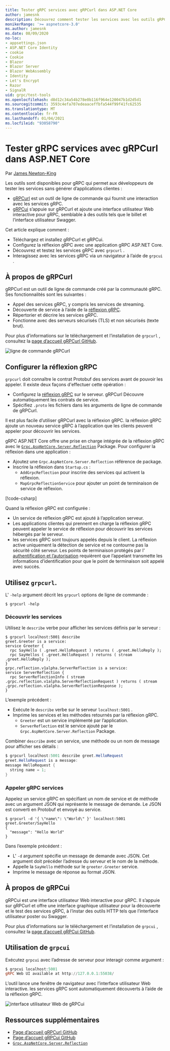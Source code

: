 ```yaml
---
title: Tester gRPC services avec gRPCurl dans ASP.NET Core
author: jamesnk
description: Découvrez comment tester les services avec les outils gRPC. gRPCurl un outil en ligne de commande pour interagir avec les services gRPC. gRPCui est une interface utilisateur Web interactive.
monikerRange: '>= aspnetcore-3.0'
ms.author: jamesnk
ms.date: 08/09/2020
no-loc:
- appsettings.json
- ASP.NET Core Identity
- cookie
- Cookie
- Blazor
- Blazor Server
- Blazor WebAssembly
- Identity
- Let's Encrypt
- Razor
- SignalR
uid: grpc/test-tools
ms.openlocfilehash: d8d12c34a54b278e0b116f964e120047b1d2d5d1
ms.sourcegitcommit: 3593c4efa707edeaaceffbfa544f99f41fc62535
ms.translationtype: MT
ms.contentlocale: fr-FR
ms.lasthandoff: 01/04/2021
ms.locfileid: "93058790"
---
```

# <a name="test-grpc-services-with-grpcurl-in-aspnet-core"></a>Tester gRPC services avec gRPCurl dans ASP.NET Core

Par [James Newton-King](https://twitter.com/jamesnk)

Les outils sont disponibles pour gRPC qui permet aux développeurs de tester les services sans générer d’applications clientes :

* [gRPCurl](https://github.com/fullstorydev/grpcurl) est un outil de ligne de commande qui fournit une interaction avec les services gRPC.
* [gRPCui](https://github.com/fullstorydev/grpcui) s’appuie sur gRPCurl et ajoute une interface utilisateur Web interactive pour gRPC, semblable à des outils tels que le billet et l’interface utilisateur Swagger.

Cet article explique comment :

* Téléchargez et installez gRPCurl et gRPCui.
* Configurez la réflexion gRPC avec une application gRPC ASP.NET Core.
* Découvrez et testez les services gRPC avec `grpcurl` .
* Interagissez avec les services gRPC via un navigateur à l’aide de `grpcui` .

## <a name="about-grpcurl"></a>À propos de gRPCurl

gRPCurl est un outil de ligne de commande créé par la communauté gRPC. Ses fonctionnalités sont les suivantes :

* Appel des services gRPC, y compris les services de streaming.
* Découverte de service à l’aide de la [réflexion gRPC](https://github.com/grpc/grpc/blob/master/doc/server-reflection.md).
* Répertorier et décrire les services gRPC.
* Fonctionne avec des serveurs sécurisés (TLS) et non sécurisés (texte brut).

Pour plus d’informations sur le téléchargement et l’installation de `grpcurl` , consultez la [page d’accueil gRPCurl GitHub](https://github.com/fullstorydev/grpcurl#installation).

![ligne de commande gRPCurl](~/grpc/test-tools/static/grpcurl.png)

## <a name="set-up-grpc-reflection"></a>Configurer la réflexion gRPC

`grpcurl` doit connaître le contrat Protobuf des services avant de pouvoir les appeler. Il existe deux façons d'effectuer cette opération :

* Configurez la [réflexion gRPC](https://github.com/grpc/grpc/blob/master/doc/server-reflection.md) sur le serveur. gRPCurl Découvre automatiquement les contrats de service.
* Spécifiez `.proto` les fichiers dans les arguments de ligne de commande de gRPCurl.

Il est plus facile d’utiliser gRPCurl avec la réflexion gRPC. la réflexion gRPC ajoute un nouveau service gRPC à l’application que les clients peuvent appeler pour découvrir les services.

gRPC ASP.NET Core offre une prise en charge intégrée de la réflexion gRPC avec le [`Grpc.AspNetCore.Server.Reflection`](https://www.nuget.org/packages/Grpc.AspNetCore.Server.Reflection) Package. Pour configurer la réflexion dans une application :

* Ajoutez une `Grpc.AspNetCore.Server.Reflection` référence de package.
* Inscrire la réflexion dans `Startup.cs` :
  * `AddGrpcReflection` pour inscrire des services qui activent la réflexion.
  * `MapGrpcReflectionService` pour ajouter un point de terminaison de service de réflexion.

[!code-csharp[](~/grpc/test-tools/Startup.cs?name=snippet_1&highlight=4,15-18)]

Quand la réflexion gRPC est configurée :

* Un service de réflexion gRPC est ajouté à l’application serveur.
* Les applications clientes qui prennent en charge la réflexion gRPC peuvent appeler le service de réflexion pour découvrir les services hébergés par le serveur.
* les services gRPC sont toujours appelés depuis le client. La réflexion active uniquement la détection de service et ne contourne pas la sécurité côté serveur. Les points de terminaison protégés par l' [authentification et l’autorisation](xref:grpc/authn-and-authz) requièrent que l’appelant transmette les informations d’identification pour que le point de terminaison soit appelé avec succès.

## <a name="use-grpcurl"></a>Utilisez `grpcurl`.

L' `-help` argument décrit les `grpcurl` options de ligne de commande :

```console
$ grpcurl -help
```

### <a name="discover-services"></a>Découvrir les services

Utilisez le `describe` verbe pour afficher les services définis par le serveur :

```console
$ grpcurl localhost:5001 describe
greet.Greeter is a service:
service Greeter {
  rpc SayHello ( .greet.HelloRequest ) returns ( .greet.HelloReply );
  rpc SayHellos ( .greet.HelloRequest ) returns ( stream .greet.HelloReply );
}
grpc.reflection.v1alpha.ServerReflection is a service:
service ServerReflection {
  rpc ServerReflectionInfo ( stream .grpc.reflection.v1alpha.ServerReflectionRequest ) returns ( stream .grpc.reflection.v1alpha.ServerReflectionResponse );
}
```

L’exemple précédent :

* Exécute le `describe` verbe sur le serveur `localhost:5001` .
* Imprime les services et les méthodes retournés par la réflexion gRPC.
  * `Greeter` est un service implémenté par l’application.
  * `ServerReflection` est le service ajouté par le `Grpc.AspNetCore.Server.Reflection` Package.

Combiner `describe` avec un service, une méthode ou un nom de message pour afficher ses détails :

```powershell
$ grpcurl localhost:5001 describe greet.HelloRequest
greet.HelloRequest is a message:
message HelloRequest {
  string name = 1;
}
```

### <a name="call-grpc-services"></a>Appeler gRPC services

Appelez un service gRPC en spécifiant un nom de service et de méthode avec un argument JSON qui représente le message de demande. Le JSON est converti en Protobuf et envoyé au service.

```console
$ grpcurl -d '{ \"name\": \"World\" }' localhost:5001 greet.Greeter/SayHello
{
  "message": "Hello World"
}
```

Dans l’exemple précédent :

* L' `-d` argument spécifie un message de demande avec JSON. Cet argument doit précéder l’adresse du serveur et le nom de la méthode.
* Appelle la `SayHello` méthode sur le `greeter.Greeter` service.
* Imprime le message de réponse au format JSON.

## <a name="about-grpcui"></a>À propos de gRPCui

gRPCui est une interface utilisateur Web interactive pour gRPC. Il s’appuie sur gRPCurl et offre une interface graphique utilisateur pour la découverte et le test des services gRPC, à l’instar des outils HTTP tels que l’interface utilisateur poster ou Swagger.

Pour plus d’informations sur le téléchargement et l’installation de `grpcui` , consultez la [page d’accueil gRPCui GitHub](https://github.com/fullstorydev/grpcui#installation).

## <a name="using-grpcui"></a>Utilisation de `grpcui`

Exécutez `grpcui` avec l’adresse de serveur pour interagir comme argument :

```powershell
$ grpcui localhost:5001
gRPC Web UI available at http://127.0.0.1:55038/
```

L’outil lance une fenêtre de navigateur avec l’interface utilisateur Web interactive. les services gRPC sont automatiquement découverts à l’aide de la réflexion gRPC.

![interface utilisateur Web de gRPCui](~/grpc/test-tools/static/grpcui.png)

## <a name="additional-resources"></a>Ressources supplémentaires

* [Page d’accueil gRPCurl GitHub](https://github.com/fullstorydev/grpcurl)
* [Page d’accueil gRPCui GitHub](https://github.com/fullstorydev/grpcui)
* [`Grpc.AspNetCore.Server.Reflection`](https://www.nuget.org/packages/Grpc.AspNetCore.Server.Reflection)

